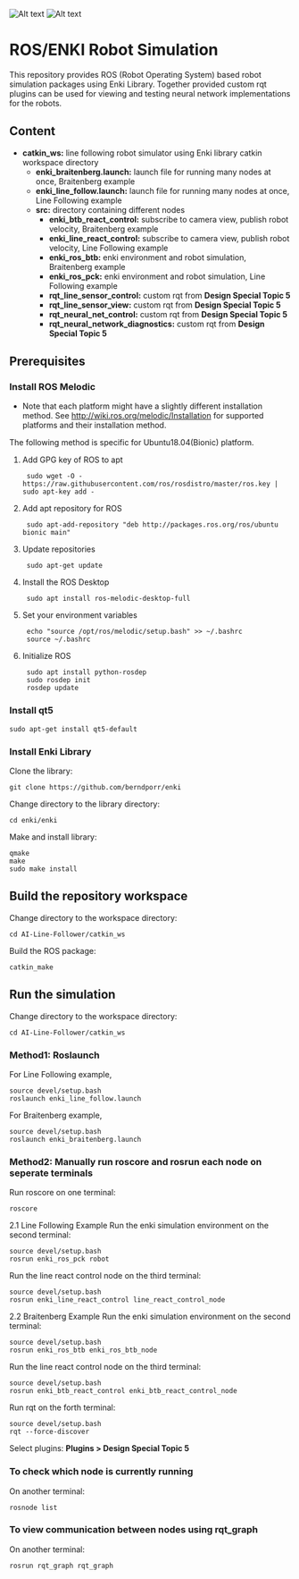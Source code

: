 ![Alt text](https://github.com/Lilypads/AI-Line-Follower/blob/master/line%20follower.png)
![Alt text](https://github.com/Lilypads/AI-Line-Follower/blob/master/braitenberg.png)

# ROS/ENKI Robot Simulation

This repository provides ROS (Robot Operating System) based robot simulation packages using Enki Library. Together provided custom rqt plugins can be used for viewing and testing neural network implementations for the robots.

## Content
* __catkin_ws:__ line following robot simulator using Enki library catkin workspace directory
  * __enki_braitenberg.launch:__ launch file for running many nodes at once, Braitenberg example
  * __enki_line_follow.launch:__ launch file for running many nodes at once, Line Following example
  * __src:__ directory containing different nodes
     * __enki_btb_react_control:__ subscribe to camera view, publish robot velocity, Braitenberg example
     * __enki_line_react_control:__ subscribe to camera view, publish robot velocity, Line Following example
     * __enki_ros_btb:__ enki environment and robot simulation, Braitenberg example
     * __enki_ros_pck:__ enki environment and robot simulation, Line Following example
     * __rqt_line_sensor_control:__ custom rqt from __Design Special Topic 5__
     * __rqt_line_sensor_view:__ custom rqt from __Design Special Topic 5__
     * __rqt_neural_net_control:__ custom rqt from __Design Special Topic 5__
     * __rqt_neural_network_diagnostics:__ custom rqt from __Design Special Topic 5__

## Prerequisites

### Install ROS Melodic

 * Note that each platform might have a slightly different installation method.
 See http://wiki.ros.org/melodic/Installation for supported platforms and their installation method.

The following method is specific for Ubuntu18.04(Bionic) platform.

1. Add GPG key of ROS to apt

        sudo wget -O - https://raw.githubusercontent.com/ros/rosdistro/master/ros.key | sudo apt-key add -

2. Add apt repository for ROS

        sudo apt-add-repository "deb http://packages.ros.org/ros/ubuntu bionic main"

3. Update repositories

        sudo apt-get update

4. Install the ROS Desktop

        sudo apt install ros-melodic-desktop-full

5. Set your environment variables

        echo "source /opt/ros/melodic/setup.bash" >> ~/.bashrc
        source ~/.bashrc

6. Initialize ROS

        sudo apt install python-rosdep
        sudo rosdep init
        rosdep update
        
### Install qt5
```
sudo apt-get install qt5-default
```

### Install Enki Library

Clone the library:
```
git clone https://github.com/berndporr/enki
```
Change directory to the library directory:
```
cd enki/enki
```
Make and install library:
```
qmake
make
sudo make install
```

## Build the repository workspace

Change directory to the workspace directory:
```
cd AI-Line-Follower/catkin_ws
```
Build the ROS package:
```
catkin_make
```

## Run the simulation

Change directory to the workspace directory:
```
cd AI-Line-Follower/catkin_ws
```

### Method1: Roslaunch

For Line Following example,
```
source devel/setup.bash
roslaunch enki_line_follow.launch
```
For Braitenberg example,
```
source devel/setup.bash
roslaunch enki_braitenberg.launch
```

### Method2: Manually run roscore and rosrun each node on seperate terminals

Run roscore on one terminal:
```
roscore
```

2.1 Line Following Example
Run the enki simulation environment on the second terminal:
```
source devel/setup.bash
rosrun enki_ros_pck robot
```

Run the line react control node on the third terminal:
```
source devel/setup.bash
rosrun enki_line_react_control line_react_control_node
```

2.2 Braitenberg Example
Run the enki simulation environment on the second terminal:
```
source devel/setup.bash
rosrun enki_ros_btb enki_ros_btb_node
```

Run the line react control node on the third terminal:
```
source devel/setup.bash
rosrun enki_btb_react_control enki_btb_react_control_node
```


Run rqt on the forth terminal:
```
source devel/setup.bash
rqt --force-discover
```

Select plugins:
__Plugins > Design Special Topic 5__

### To check which node is currently running

On another terminal:
```
rosnode list
```
### To view communication between nodes using rqt_graph

On another terminal:
```
rosrun rqt_graph rqt_graph
```
